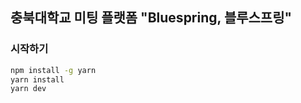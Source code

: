 ## 충북대학교 미팅 플랫폼 "Bluespring, 블루스프링"

### 시작하기
``` bash
npm install -g yarn
yarn install
yarn dev
```
